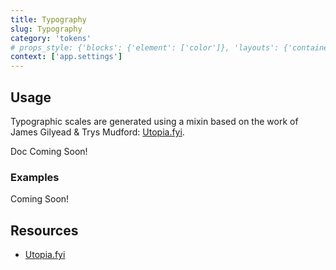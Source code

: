 ```yaml
---
title: Typography
slug: Typography
category: 'tokens'
# props_style: {'blocks': {'element': ['color']}, 'layouts': {'container': ['container', 'size']}}
context: ['app.settings']
---
```


## Usage

Typographic scales are generated using a mixin based on the work of James Gilyead & Trys Mudford: [Utopia.fyi](https://utopia.fyi/).

<p class="feedback:prose bg:default:000 variant:bare emoji:default">Doc Coming Soon!</p>

### Examples

<p class="feedback:prose bg:default:000 variant:bare emoji:default">Coming Soon!</p>

## Resources

- [Utopia.fyi](https://utopia.fyi/)
